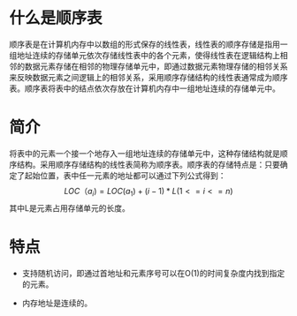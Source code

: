# 什么是顺序表

​	顺序表是在计算机内存中以数组的形式保存的线性表，线性表的顺序存储是指用一组地址连续的存储单元依次存储线性表中的各个元素，使得线性表在逻辑结构上相邻的数据元素存储在相邻的物理存储单元中，即通过数据元素物理存储的相邻关系来反映数据元素之间逻辑上的相邻关系，采用顺序存储结构的线性表通常成为顺序表。顺序表将表中的结点依次存放在计算机内存中一组地址连续的存储单元中。

# 简介

​	将表中的元素一个接一个地存入一组地址连续的存储单元中，这种存储结构就是顺序结构。采用顺序存储结构的线性表简称为顺序表。顺序表的存储特点是：只要确定了起始位置，表中任一元素的地址都可以通过下列公式得到：
$$
LOC（a_{i}) = LOC(a_{1}) + (i - 1) * L (1<=i<=n)
$$
其中L是元素占用存储单元的长度。

# 特点

+ 支持随机访问，即通过首地址和元素序号可以在O(1)的时间复杂度内找到指定的元素。

 + 内存地址是连续的。